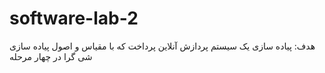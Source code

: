 # software-lab-2
هدف: پیاده سازی یک سیستم پردازش آنلاین پرداخت که با مقیاس و اصول پیاده سازی شی گرا در چهار مرحله 
